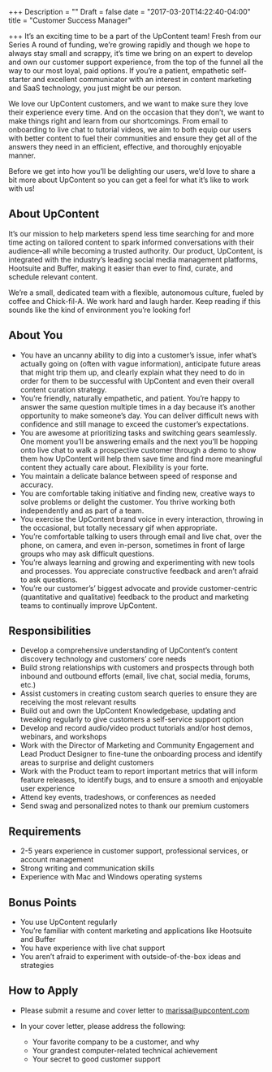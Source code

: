 +++
Description = ""
Draft = false
date = "2017-03-20T14:22:40-04:00"
title = "Customer Success Manager"

+++
It’s an exciting time to be a part of the UpContent team! Fresh from our Series A round of funding, we’re growing rapidly and though we hope to always stay small and scrappy, it’s time we bring on an expert to develop and own our customer support experience, from the top of the funnel all the way to our most loyal, paid options. If you’re a patient, empathetic self-starter and excellent communicator with an interest in content marketing and SaaS technology, you just might be our person.

We love our UpContent customers, and we want to make sure they love their experience every time. And on the occasion that they don’t, we want to make things right and learn from our shortcomings. From email to onboarding to live chat to tutorial videos, we aim to both equip our users with better content to fuel their communities and ensure they get all of the answers they need in an efficient, effective, and thoroughly enjoyable manner.

Before we get into how you’ll be delighting our users, we’d love to share a bit more about UpContent so you can get a feel for what it’s like to work with us!

## About UpContent

It’s our mission to help marketers spend less time searching for and more time acting on tailored content to spark informed conversations with their audience–all while becoming a trusted authority. Our product, UpContent, is integrated with the industry’s leading social media management platforms, Hootsuite and Buffer, making it easier than ever to find, curate, and schedule relevant content.

We’re a small, dedicated team with a flexible, autonomous culture, fueled by coffee and Chick-fil-A. We work hard and laugh harder. Keep reading if this sounds like the kind of environment you’re looking for!

## About You
* You have an uncanny ability to dig into a customer’s issue, infer what’s actually going on (often with vague information), anticipate future areas that might trip them up, and clearly explain what they need to do in order for them to be successful with UpContent and even their overall content curation strategy.
* You’re friendly, naturally empathetic, and patient. You’re happy to answer the same question multiple times in a day because it’s another opportunity to make someone’s day. You can deliver difficult news with confidence and still manage to exceed the customer’s expectations.
* You are awesome at prioritizing tasks and switching gears seamlessly. One moment you’ll be answering emails and the next you’ll be hopping onto live chat to walk a prospective customer through a demo to show them how UpContent will help them save time and find more meaningful content they actually care about. Flexibility is your forte.
* You maintain a delicate balance between speed of response and accuracy.
* You are comfortable taking initiative and finding new, creative ways to solve problems or delight the customer. You thrive working both independently and as part of a team.
* You exercise the UpContent brand voice in every interaction, throwing in the occasional, but totally necessary gif when appropriate.
* You’re comfortable talking to users through email and live chat, over the phone, on camera, and even in-person, sometimes in front of large groups who may ask difficult questions.
* You’re always learning and growing and experimenting with new tools and processes. You appreciate constructive feedback and aren’t afraid to ask questions.
* You’re our customer’s’ biggest advocate and provide customer-centric (quantitative and qualitative) feedback to the product and marketing teams to continually improve UpContent.

## Responsibilities
* Develop a comprehensive understanding of UpContent’s content discovery technology and customers’ core needs
* Build strong relationships with customers and prospects through both inbound and outbound efforts (email, live chat, social media, forums, etc.)
* Assist customers in creating custom search queries to ensure they are receiving the most relevant results
* Build out and own the UpContent Knowledgebase, updating and tweaking regularly to give customers a self-service support option
* Develop and record audio/video product tutorials and/or host demos, webinars, and workshops
* Work with the Director of Marketing and Community Engagement and Lead Product Designer to fine-tune the onboarding process and identify areas to surprise and delight customers
* Work with the Product team to report important metrics that will inform feature releases, to identify bugs, and to ensure a smooth and enjoyable user experience
* Attend key events, tradeshows, or conferences as needed
* Send swag and personalized notes to thank our premium customers

## Requirements
* 2-5 years experience in customer support, professional services, or account management
* Strong writing and communication skills
* Experience with Mac and Windows operating systems

## Bonus Points
* You use UpContent regularly
* You’re familiar with content marketing and applications like Hootsuite and Buffer
* You have experience with live chat support
* You aren’t afraid to experiment with outside-of-the-box ideas and strategies

## How to Apply
* Please submit a resume and cover letter to marissa@upcontent.com
* In your cover letter, please address the following:
  
  * Your favorite company to be a customer, and why
  * Your grandest computer-related technical achievement
  * Your secret to good customer support